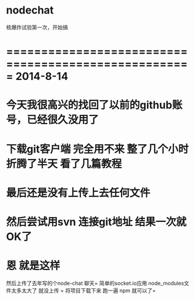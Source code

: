 nodechat
========

核爆炸试验第一次，开始搞

=====================================================
2014-8-14 
========
今天我很高兴的找回了以前的github账号，已经很久没用了
===
下载git客户端 完全用不来 整了几个小时 折腾了半天 看了几篇教程
====
最后还是没有上传上去任何文件
=====
然后尝试用svn 连接git地址 结果一次就OK了
======
恩 就是这样
=
然后上传了去年写的个node-chat 聊天=
简单的socket.io应用 node_modules文件太多太大了 就没上传 =
将项目下载下来 跑一遍 npm 就可以了=
